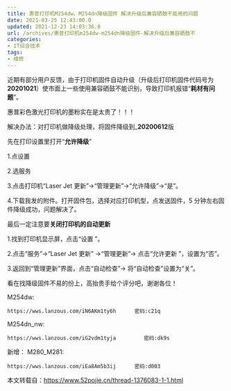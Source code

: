 ```yaml
---
title: 惠普打印机M254dw、M254dn降级固件 解决升级后兼容硒鼓不能用的问题
date: 2021-03-25 12:43:00.0
updated: 2021-12-23 14:03:36.0
url: /archives/惠普打印机m254dw-m254dn降级固件-解决升级后兼容硒鼓不
categories: 
- IT综合技术
tags: 
- 维修
---
```


近期有部分用户反馈，由于打印机固件自动升级（升级后打印机固件代码号为<strong>20201021</strong>）使市面上一些使用兼容硒鼓不能识别，导致打印机报错“<strong>耗材有问题</strong>”。

<!--more-->

惠普彩色激光打印机的墨粉实在是太贵了！！！

解决办法：对打印机做降级处理，将固件降级到_<strong>20200612</strong>版

先在打印设置里打开“<strong>允许降级</strong>”

1.点设置

2.选服务

3.点击打印机“Laser Jet 更新”→“管理更新”→“允许降级”→“是”。

4.下载我发的附件。打开固件包，选择对应打印机型，点发送固件，5 分钟左右固件降级成功，问题解决了。

最后一定注意要<strong>关闭打印机的自动更新</strong>

1.找到打印机显示屏，点击“设置 ”。

2.点击“服务”→“Laser Jet 更新” →“管理更新”→ 点击“允许更新 ”，设置为“否”。

3.返回到“管理更新”界面，点击“自动检查”→ 将“自动检查”设置为“关”。

看在找降级固件不易的份上，高抬贵手给个评分吧，谢谢各位！

M254dw:

<pre><code class="">https://wws.lanzous.com/iN6AKm1ty6h      密码:c21q
</code></pre>

M254dn_nw:

<pre><code class="">https://wws.lanzous.com/iG2vdm1tyja         密码:dk9s
</code></pre>

新增：
M280_M281:

<pre><code class="">https://wws.lanzous.com/iEa8Am5b3ij      密码:d003
</code></pre>

本文转载自：https://www.52pojie.cn/thread-1376083-1-1.html